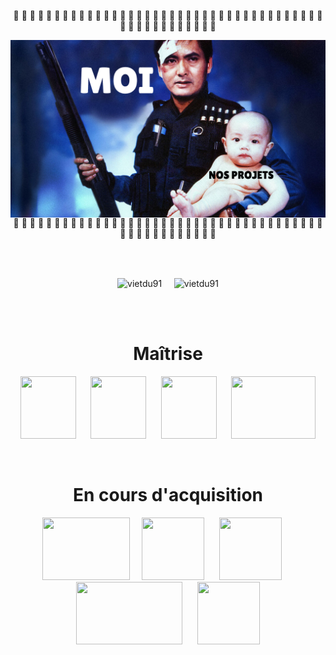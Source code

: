 <p align="center">🚨 🚨 🚨 🚨 🚨 🚨 🚨 🚨 🚨 🚨 🚨 🚨 🚨 🚨 🚨 🚨 🚨 🚨 🚨 🚨 🚨 🚨 🚨 🚨 🚨 🚨 🚨 🚨 🚨 🚨 🚨 🚨 🚨 🚨 🚨 🚨 🚨 🚨 🚨 🚨 🚨 🚨 🚨 🚨 🚨 🚨 🚨 🚨 🚨 🚨</p>  
  <img src="HardBoiled_Baby-0-1280-0-720-crop-fill.png"
     alt="badass"
     style="float: left; margin-right: 10px;" />
  
  <p align="center">🚨 🚨 🚨 🚨 🚨 🚨 🚨 🚨 🚨 🚨 🚨 🚨 🚨 🚨 🚨 🚨 🚨 🚨 🚨 🚨 🚨 🚨 🚨 🚨 🚨 🚨 🚨 🚨 🚨 🚨 🚨 🚨 🚨 🚨 🚨 🚨 🚨 🚨 🚨 🚨 🚨 🚨 🚨 🚨 🚨 🚨 🚨 🚨 🚨 🚨</p>  
<br>
<br>
  <p align="center">
     <img align="center" src="https://github-readme-stats.vercel.app/api?username=vietdu91&show_icons=true&locale=fr&theme=gruvbox_light&hide_border=true" alt="vietdu91" />
    &nbsp;&nbsp;&nbsp;
    <img align="center" src="https://github-readme-stats.vercel.app/api/top-langs?username=vietdu91&show_icons=true&locale=fr&layout=compact&theme=synthwave&hide_border=true" alt="vietdu91" />
  </p>
<br>
<br>
<h1 align="center">Maîtrise</h1>
<p align="center">
  <img src="https://upload.wikimedia.org/wikipedia/commons/thumb/1/19/C_Logo.png/640px-C_Logo.png" width="88.96" height="100" />
  &nbsp;&nbsp;&nbsp;&nbsp;
  <img src="https://user-images.githubusercontent.com/78547273/216664858-753f48b2-dc3a-4f89-bd9d-beb02f6f0d80.png" width="88.96" height="100" />
  &nbsp;&nbsp;&nbsp;&nbsp;
  <img src="https://www.devopsschool.com/trainer/assets/images/makefiles-logo.png" width="88.96" height="100" />
  &nbsp;&nbsp;&nbsp;&nbsp;
  <img src="https://upload.wikimedia.org/wikipedia/commons/thumb/f/f8/Confit_byaldi_2.jpg/640px-Confit_byaldi_2.jpg" width="135" height="100" />
</p>
<br>
<h1 align="center">En cours d'acquisition</h1>
<p align="center">
  <img src="https://www.docker.com/wp-content/uploads/2022/03/Moby-logo.png" width="140" height="100" />
  &nbsp;&nbsp;&nbsp;
  <img src="https://upload.wikimedia.org/wikipedia/commons/thumb/6/62/CSS3_logo.svg/640px-CSS3_logo.svg.png" width="100" height="100" />
  &nbsp;&nbsp;&nbsp;&nbsp;
  <img src="https://upload.wikimedia.org/wikipedia/commons/thumb/3/3b/Javascript_Logo.png/640px-Javascript_Logo.png" width="100" height="100" />
  &nbsp;&nbsp;&nbsp;&nbsp;
  <img src="https://upload.wikimedia.org/wikipedia/commons/thumb/2/27/PHP-logo.svg/640px-PHP-logo.svg.png" width="170" height="100" />
  &nbsp;&nbsp;&nbsp;&nbsp;
  <img src="https://user-images.githubusercontent.com/78547273/216676998-6ccf4b80-39c4-48c0-89f6-c12e1a30966f.png" width="100" height="100" />
</p>
